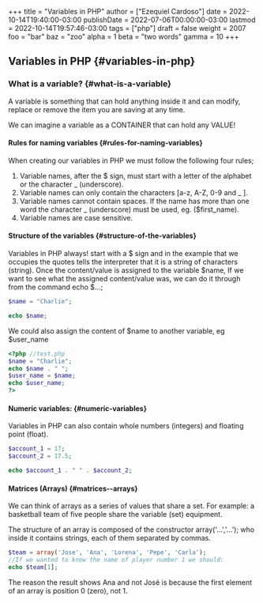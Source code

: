 +++
title = "Variables in PHP"
author = ["Ezequiel Cardoso"]
date = 2022-10-14T19:40:00-03:00
publishDate = 2022-07-06T00:00:00-03:00
lastmod = 2022-10-14T19:57:46-03:00
tags = ["php"]
draft = false
weight = 2007
foo = "bar"
baz = "zoo"
alpha = 1
beta = "two words"
gamma = 10
+++

## Variables in PHP {#variables-in-php}


### What is a variable? {#what-is-a-variable}

A variable is something that can hold anything inside it and can modify,
replace or remove the item you are saving at any time.

We can imagine a variable as a CONTAINER that can hold any VALUE!


#### Rules for naming variables {#rules-for-naming-variables}

When creating our variables in PHP we must follow the following
four rules;

1.  Variable names, after the $ sign, must start with a
    letter of the alphabet or the character _ (underscore).
2.  Variable names can only contain the characters [a-z, A-Z,
    0-9 and _ ].
3.  Variable names cannot contain spaces. If the name has
    more than one word the character _ (underscore) must be used, eg.
    ($first_name).
4.  Variable names are case sensitive.


#### Structure of the variables {#structure-of-the-variables}

Variables in PHP always! start with a $ sign and in the example that we
occupies the quotes tells the interpreter that it is a string of
characters (string). Once the content/value is assigned to the variable $name,
If we want to see what the assigned content/value was, we can do it through
from the command echo $...;

```php
$name = "Charlie";

echo $name;
```

We could also assign the content of $name to another variable, eg $user_name

```php
<?php //test.php
$name = "Charlie";
echo $name . " ";
$user_name = $name;
echo $user_name;
?>
```


#### Numeric variables: {#numeric-variables}

Variables in PHP can also contain whole numbers (integers) and
floating point (float).

```php
$account_1 = 17;
$account_2 = 17.5;

echo $account_1 . " " . $account_2;
```


#### Matrices (Arrays) {#matrices--arrays}

We can think of arrays as a series of values ​​that share a
set. For example: a basketball team of five people share the
variable (set) equipment.

The structure of an array is composed of the constructor array('...','...'); who
inside it contains strings, each of them separated by commas.

```php
$team = array('Jose', 'Ana', 'Lorena', 'Pepe', 'Carla');
//If we wanted to know the name of player number 1 we should:
echo $team[1];
```

The reason the result shows Ana and not José is because the first
element of an array is position 0 (zero), not 1.

[//]: # "Exported with love from a post written in Org mode"
[//]: # "- https://github.com/kaushalmodi/ox-hugo"
